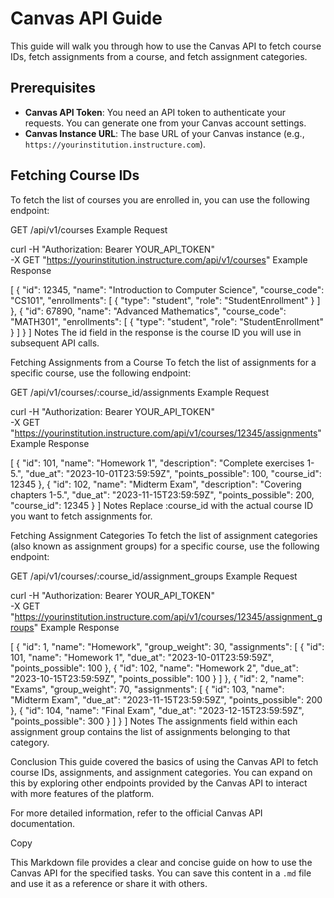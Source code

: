 # Canvas API Guide

This guide will walk you through how to use the Canvas API to fetch course IDs, fetch assignments from a course, and fetch assignment categories.

## Prerequisites

- **Canvas API Token**: You need an API token to authenticate your requests. You can generate one from your Canvas account settings.
- **Canvas Instance URL**: The base URL of your Canvas instance (e.g., `https://yourinstitution.instructure.com`).

## Fetching Course IDs

To fetch the list of courses you are enrolled in, you can use the following endpoint:


GET /api/v1/courses
Example Request

curl -H "Authorization: Bearer YOUR_API_TOKEN" \
     -X GET "https://yourinstitution.instructure.com/api/v1/courses"
Example Response

[
    {
        "id": 12345,
        "name": "Introduction to Computer Science",
        "course_code": "CS101",
        "enrollments": [
            {
                "type": "student",
                "role": "StudentEnrollment"
            }
        ]
    },
    {
        "id": 67890,
        "name": "Advanced Mathematics",
        "course_code": "MATH301",
        "enrollments": [
            {
                "type": "student",
                "role": "StudentEnrollment"
            }
        ]
    }
]
Notes
The id field in the response is the course ID you will use in subsequent API calls.

Fetching Assignments from a Course
To fetch the list of assignments for a specific course, use the following endpoint:


GET /api/v1/courses/:course_id/assignments
Example Request

curl -H "Authorization: Bearer YOUR_API_TOKEN" \
     -X GET "https://yourinstitution.instructure.com/api/v1/courses/12345/assignments"
Example Response

[
    {
        "id": 101,
        "name": "Homework 1",
        "description": "Complete exercises 1-5.",
        "due_at": "2023-10-01T23:59:59Z",
        "points_possible": 100,
        "course_id": 12345
    },
    {
        "id": 102,
        "name": "Midterm Exam",
        "description": "Covering chapters 1-5.",
        "due_at": "2023-11-15T23:59:59Z",
        "points_possible": 200,
        "course_id": 12345
    }
]
Notes
Replace :course_id with the actual course ID you want to fetch assignments for.

Fetching Assignment Categories
To fetch the list of assignment categories (also known as assignment groups) for a specific course, use the following endpoint:


GET /api/v1/courses/:course_id/assignment_groups
Example Request

curl -H "Authorization: Bearer YOUR_API_TOKEN" \
     -X GET "https://yourinstitution.instructure.com/api/v1/courses/12345/assignment_groups"
Example Response

[
    {
        "id": 1,
        "name": "Homework",
        "group_weight": 30,
        "assignments": [
            {
                "id": 101,
                "name": "Homework 1",
                "due_at": "2023-10-01T23:59:59Z",
                "points_possible": 100
            },
            {
                "id": 102,
                "name": "Homework 2",
                "due_at": "2023-10-15T23:59:59Z",
                "points_possible": 100
            }
        ]
    },
    {
        "id": 2,
        "name": "Exams",
        "group_weight": 70,
        "assignments": [
            {
                "id": 103,
                "name": "Midterm Exam",
                "due_at": "2023-11-15T23:59:59Z",
                "points_possible": 200
            },
            {
                "id": 104,
                "name": "Final Exam",
                "due_at": "2023-12-15T23:59:59Z",
                "points_possible": 300
            }
        ]
    }
]
Notes
The assignments field within each assignment group contains the list of assignments belonging to that category.

Conclusion
This guide covered the basics of using the Canvas API to fetch course IDs, assignments, and assignment categories. You can expand on this by exploring other endpoints provided by the Canvas API to interact with more features of the platform.

For more detailed information, refer to the official Canvas API documentation.

Copy

This Markdown file provides a clear and concise guide on how to use the Canvas API for the specified tasks. You can save this content in a `.md` file and use it as a reference or share it with others.